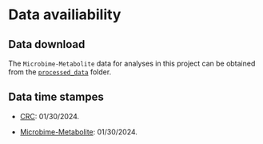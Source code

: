 # Data availiability

## Data download

The `Microbime-Metabolite` data for analyses in this project can be obtained from the [`processed_data`](https://uwmadison.box.com/s/njqfn1bjafxmphe118rixijp5bsujm4z) folder. 

## Data time stampes

* [CRC](https://github.com/zellerlab/crc_meta/tree/master): 01/30/2024.

* [Microbime-Metabolite](https://github.com/borenstein-lab/microbiome-metabolome-curated-data/tree/main/data/processed_data): 01/30/2024.

